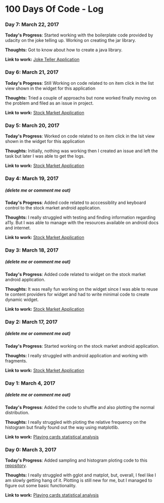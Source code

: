 # 100 Days Of Code - Log

### Day 7: March 22, 2017

**Today's Progress**: Started working with the boilerplate code provided by udacity on the joke telling up. Working on creating the jar library.

**Thoughts:** Got to know about how to create a java library. 

**Link to work:** [Joke Teller Application](https://github.com/krypten/JokeTeller)

### Day 6: March 21, 2017

**Today's Progress**: Still Working on code related to on item click in the list view
shown in the widget for this application

**Thoughts:** Tried a couple of approachs but none worked finally moving on the problem and filed as an issue in project.

**Link to work:** [Stock Market Application](https://github.com/krypten/StockHawk)


### Day 5: March 20, 2017

**Today's Progress**: Worked on code related to on item click in the lsit view
shown in the widget for this application

**Thoughts:** Initially, nothing was working then I created an issue and left the task but later I was able to get the logs.

**Link to work:** [Stock Market Application](https://github.com/krypten/StockHawk)


### Day 4: March 19, 2017
##### (delete me or comment me out)

**Today's Progress**: Added code related to acccessiblity and keyboard control to
 the stock market android application.

**Thoughts:** I really struggled with testing and finding information regarding a11y. But I was
able to manage with the resources available on android docs and internet.

**Link to work:** [Stock Market Application](https://github.com/krypten/StockHawk)


### Day 3: March 18, 2017
##### (delete me or comment me out)

**Today's Progress**: Added code related to widget on the stock market android application.

**Thoughts:** It was really fun working on the widget since I was able to reuse te content
 providers for widget and had to write minimal code to create dynamic widget.

**Link to work:** [Stock Market Application](https://github.com/krypten/StockHawk)


### Day 2: March 17, 2017
##### (delete me or comment me out)

**Today's Progress**: Started working on the stock market android application. 

**Thoughts:** I really struggled with android application and working with fragments.

**Link to work:** [Stock Market Application](https://github.com/krypten/StockHawk)


### Day 1: March 4, 2017
##### (delete me or comment me out)

**Today's Progress**: Added the code to shuffle and also plotting the normal distribution.

**Thoughts:** I really struggled with ploting the relative frequency on the histogram but finally found out the way using matplotlib.

**Link to work:** [Playing cards statistical analysis](https://github.com/krypten/PlayingCardsStatisticalAnalysis)


### Day 0: March 3, 2017

**Today's Progress**: Added sampling and histogram ploting code to this [repository](https://github.com/krypten/PlayingCardsStatisticalAnalysis).

**Thoughts:** I really struggled with gglot and matplot, but, overall, I feel like I am slowly getting hang of it. Plotting is still new for me, but I managed to figure out some basic functionality.

**Link to work:** [Playing cards statistical analysis](https://github.com/krypten/PlayingCardsStatisticalAnalysis)

